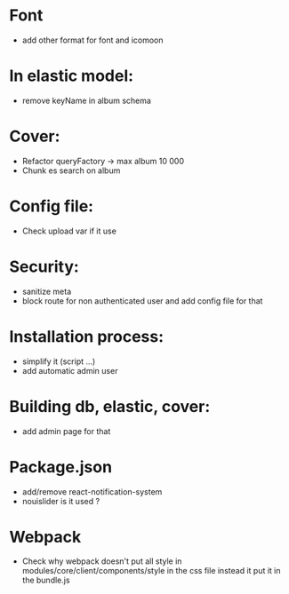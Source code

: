 # Font
* add other format for font and icomoon

# In elastic model:

* remove keyName in album schema

# Cover:

* Refactor queryFactory -> max album 10 000
* Chunk es search on album

# Config file:

* Check upload var if it use


# Security:

* sanitize meta
* block route for non authenticated user and add config file for that

# Installation process:

* simplify it (script ...)
* add automatic admin user

# Building db, elastic, cover:

* add admin page for that

# Package.json

* add/remove react-notification-system
* nouislider is it used ?

# Webpack

* Check why webpack doesn't put all style in modules/core/client/components/style in the css file
  instead it put it in the bundle.js
  
